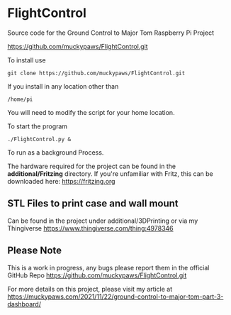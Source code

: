 # FlightControl
Source code for the Ground Control to Major Tom Raspberry Pi Project

<https://github.com/muckypaws/FlightControl.git>

To install use 

    git clone https://github.com/muckypaws/FlightControl.git

If you install in any location other than

    /home/pi

You will need to modify the script for your home location.

To start the program

    ./FlightControl.py &

To run as a background Process.

The hardware required for the project can be found in the **additional/Fritzing** directory.  If you're unfamiliar with Fritz, this can be downloaded here: <https://fritzing.org>


## STL Files to print case and wall mount

Can be found in the project under additional/3DPrinting or via my Thingiverse 
<https://www.thingiverse.com/thing:4978346>



## Please Note

This is a work in progress, any bugs please report them in the official GitHub Repo https://github.com/muckypaws/FlightControl.git

For more details on this project, please visit my article at <https://muckypaws.com/2021/11/22/ground-control-to-major-tom-part-3-dashboard/>